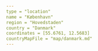 ```yaml
---
type = "location"
name = "København"
region = "Hovedstaden"
country = "Danmark"
coordinates = [55.6761, 12.5683]
countryMapFile = "map/danmark.md"
---
```

